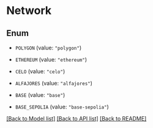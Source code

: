 # Network

## Enum


* `POLYGON` (value: `"polygon"`)

* `ETHEREUM` (value: `"ethereum"`)

* `CELO` (value: `"celo"`)

* `ALFAJORES` (value: `"alfajores"`)

* `BASE` (value: `"base"`)

* `BASE_SEPOLIA` (value: `"base-sepolia"`)


[[Back to Model list]](../README.md#documentation-for-models) [[Back to API list]](../README.md#documentation-for-api-endpoints) [[Back to README]](../README.md)



